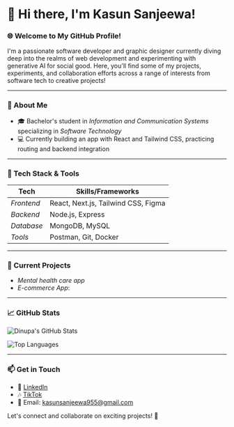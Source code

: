 # 👋 Hi there, I'm Kasun Sanjeewa!

### 🌐 Welcome to My GitHub Profile!

I'm a passionate software developer and graphic designer currently diving deep into the realms of web development and experimenting with generative AI for social good. Here, you'll find some of my projects, experiments, and collaboration efforts across a range of interests from software tech to creative projects!

---

### 🚀 About Me

- 🎓 Bachelor's student in *Information and Communication Systems* specializing in *Software Technology*
- 💻 Currently building an app with React and Tailwind CSS, practicing routing and backend integration

---

### 🔧 Tech Stack & Tools

| Tech           | Skills/Frameworks     |
| -------------- | ---------------------- |
| *Frontend*   | React, Next.js, Tailwind CSS, Figma |
| *Backend*    | Node.js, Express       |
| *Database*   | MongoDB, MySQL    |
| *Tools*      | Postman, Git, Docker   |

---

### 📌 Current Projects

- *Mental health care app*
- *E-commerce App*: 

---

### 📈 GitHub Stats

![Dinupa's GitHub Stats](https://github-readme-stats.vercel.app/api?username=Kasun3865&show_icons=true&theme=radical)

![Top Languages](https://github-readme-stats.vercel.app/api/top-langs/?username=Kasun3865&layout=compact&theme=radical)

---

### 📫 Get in Touch

- 💼 [LinkedIn](www.linkedin.com/in/kasun-sanjeewa-200152277)
- 🎶 [TikTok](https://www.tiktok.com/@YourUsername)
- 📧 Email: kasunsanjeewa955@gmail.com

Let's connect and collaborate on exciting projects! 🚀
